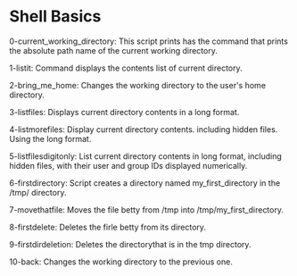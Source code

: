 # Shell Basics

0-current_working_directory: This script prints has the command that prints the absolute path name of the current working directory.

1-listit: Command displays the contents list of current directory.

2-bring_me_home: Changes the working directory to the user's home directory.

3-listfiles: Displays current directory contents in a long format.

4-listmorefiles: Display current directory contents. including hidden files. Using the long format.

5-listfilesdigitonly: List current directory contents in long format, including hidden files, with their user and group IDs displayed numerically.

6-firstdirectory: Script creates a directory named my_first_directory in the /tmp/ directory.

7-movethatfile: Moves the file betty from /tmp into /tmp/my_first_directory.

8-firstdelete: Deletes the firle betty from its directory.

9-firstdirdeletion: Deletes the directorythat is in the tmp directory.

10-back: Changes the working directory to the previous one.


